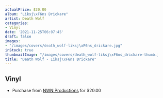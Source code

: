 ```yaml
---
actualPrice: $20.00
album: "Liksj\xF6ns Drickare"
artist: Death Wolf
categories:
- Vinyl
date: '2021-11-25T06:07:45'
draft: false
images:
- "/images/covers/death_wolf-liksj\xF6ns_drickare.jpg"
inStock: true
thumbnailImage: "/images/covers/death_wolf-liksj\xF6ns_drickare-thumb.jpg"
title: "Death Wolf - Liksj\xF6ns Drickare"
---
```


## Vinyl
* Purchase from [NWN Productions](http://shop.nwnprod.com/index.php?route=product/product&path=75&product_id=18579&sort=pd.name&order=ASC) for $20.00
